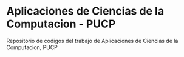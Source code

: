 # Aplicaciones de Ciencias de la Computacion - PUCP
Repositorio de codigos del trabajo de Aplicaciones de Ciencias de la Computacion, PUCP
